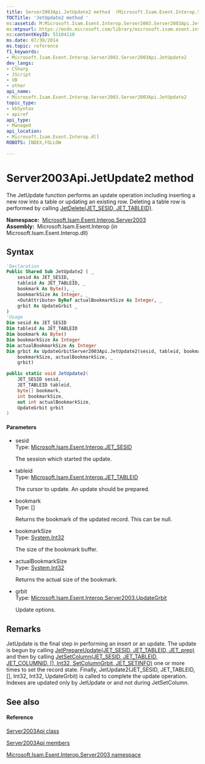 ```yaml
---
title: Server2003Api.JetUpdate2 method  (Microsoft.Isam.Esent.Interop.Server2003)
TOCTitle: 'JetUpdate2 method '
ms:assetid: M:Microsoft.Isam.Esent.Interop.Server2003.Server2003Api.JetUpdate2(Microsoft.Isam.Esent.Interop.JET_SESID,Microsoft.Isam.Esent.Interop.JET_TABLEID,System.Byte[],System.Int32,System.Int32@,Microsoft.Isam.Esent.Interop.Server2003.UpdateGrbit)
ms:mtpsurl: https://msdn.microsoft.com/library/microsoft.isam.esent.interop.server2003.server2003api.jetupdate2(v=EXCHG.10)
ms:contentKeyID: 55104110
ms.date: 07/30/2014
ms.topic: reference
f1_keywords:
- Microsoft.Isam.Esent.Interop.Server2003.Server2003Api.JetUpdate2
dev_langs:
- CSharp
- JScript
- VB
- other
api_name: 
- Microsoft.Isam.Esent.Interop.Server2003.Server2003Api.JetUpdate2
topic_type: 
- kbSyntax
- apiref
api_type: 
- Managed
api_location: 
- Microsoft.Isam.Esent.Interop.dll
ROBOTS: INDEX,FOLLOW

---
```


# Server2003Api.JetUpdate2 method

The JetUpdate function performs an update operation including inserting a new row into a table or updating an existing row. Deleting a table row is performed by calling [JetDelete(JET_SESID, JET_TABLEID)](dn292131\(v=exchg.10\).md).

**Namespace:**  [Microsoft.Isam.Esent.Interop.Server2003](hh557147\(v=exchg.10\).md)  
**Assembly:**  Microsoft.Isam.Esent.Interop (in Microsoft.Isam.Esent.Interop.dll)

## Syntax

``` vb
'Declaration
Public Shared Sub JetUpdate2 ( _
    sesid As JET_SESID, _
    tableid As JET_TABLEID, _
    bookmark As Byte(), _
    bookmarkSize As Integer, _
    <OutAttribute> ByRef actualBookmarkSize As Integer, _
    grbit As UpdateGrbit _
)
'Usage
Dim sesid As JET_SESID
Dim tableid As JET_TABLEID
Dim bookmark As Byte()
Dim bookmarkSize As Integer
Dim actualBookmarkSize As Integer
Dim grbit As UpdateGrbitServer2003Api.JetUpdate2(sesid, tableid, bookmark, _
    bookmarkSize, actualBookmarkSize, _
    grbit)
```

``` csharp
public static void JetUpdate2(
    JET_SESID sesid,
    JET_TABLEID tableid,
    byte[] bookmark,
    int bookmarkSize,
    out int actualBookmarkSize,
    UpdateGrbit grbit
)
```

#### Parameters

  - sesid  
    Type: [Microsoft.Isam.Esent.Interop.JET_SESID](hh596745\(v=exchg.10\).md)  
    
    The session which started the update.

<!-- end list -->

  - tableid  
    Type: [Microsoft.Isam.Esent.Interop.JET_TABLEID](hh566310\(v=exchg.10\).md)  
    
    The cursor to update. An update should be prepared.

<!-- end list -->

  - bookmark  
    Type: \[\]  
    
    Returns the bookmark of the updated record. This can be null.

<!-- end list -->

  - bookmarkSize  
    Type: [System.Int32](https://docs.microsoft.com/dotnet/api/system.int32?redirectedfrom=MSDN)  
    
    The size of the bookmark buffer.

<!-- end list -->

  - actualBookmarkSize  
    Type: [System.Int32](https://docs.microsoft.com/dotnet/api/system.int32?redirectedfrom=MSDN)  
    
    Returns the actual size of the bookmark.

<!-- end list -->

  - grbit  
    Type: [Microsoft.Isam.Esent.Interop.Server2003.UpdateGrbit](hh558389\(v=exchg.10\).md)  
    
    Update options.

## Remarks

JetUpdate is the final step in performing an insert or an update. The update is begun by calling [JetPrepareUpdate(JET_SESID, JET_TABLEID, JET_prep)](dn332988\(v=exchg.10\).md) and then by calling [JetSetColumn(JET_SESID, JET_TABLEID, JET_COLUMNID, \[\], Int32, SetColumnGrbit, JET_SETINFO)](dn334009\(v=exchg.10\).md) one or more times to set the record state. Finally, JetUpdate2(JET_SESID, JET_TABLEID, \[\], Int32, Int32, UpdateGrbit) is called to complete the update operation. Indexes are updated only by JetUpdate or and not during JetSetColumn.

## See also

#### Reference

[Server2003Api class](dn351277\(v=exchg.10\).md)

[Server2003Api members](dn351196\(v=exchg.10\).md)

[Microsoft.Isam.Esent.Interop.Server2003 namespace](hh557147\(v=exchg.10\).md)

